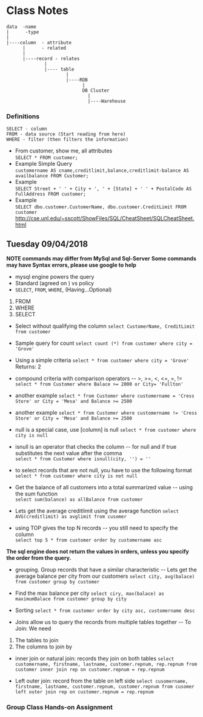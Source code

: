 # Class Notes

```
data  -name
|      -type
|
|----column  - attribute
      |      - related
      |
      |----record - relates
              |
              |---- table
                      |
                      |----RDB
                            |
                            DB Cluster
                              |
                              |----Warehouse
```
### Definitions
```
SELECT - column
FROM - data source (Start reading from here)
WHERE - filter (then filters the information)
```
- From customer, show me, all attributes  
`SELECT * FROM customer;`
- Example Simple Query  
`customername AS cname,creditlimit,balance,creditlimit-balance AS availbalance FROM Customer;`
- Example  
`SELECT Street + ' ' + City + ', ' + [State] + ' ' + PostalCode AS FullAddress FROM customer;`
- Example  
`SELECT dbo.customer.CustomerName, dbo.customer.CreditLimit FROM customer`
http://cse.unl.edu/~sscott/ShowFiles/SQL/CheatSheet/SQLCheatSheet.html

## Tuesday 09/04/2018
**NOTE commands may differ from MySql and Sql-Server**
**Some commands may have Syntax errors, please use google to help** 
- mysql engine powers the query  
- Standard (agreed on  ) vs policy  
- `SELECT`, `FROM`, `WHERE`, (Having...Optional)  

1. FROM
2. WHERE
3. SELECT

- Select without qualifying the column
`select CustomerName, CreditLimit from customer`

- Sample query for count
`select count (*) from customer where city = 'Grove'`

- Using a simple criteria
`select * from customer where city = 'Grove'`
Returns: 2

- compound criteria with comparison operators
-- >, >=, <, <=, =, !=
`select * from Customer where Balace >= 2000 or City= 'Fullton'`

- another example
`select * from Customer where customername = 'Cress Store' or City = 'Mesa' and Balance >= 2500`

- another example
`select * from Customer where customername != 'Cress Store' or City = 'Mesa' and Balance >= 2500`

- null is a special case, use [column] is null
`select * from customer where city is null`

- isnull is an operator that checks the column
-- for null and if true substitutes the next value after the comma  
`select * from Customer where isnull(city, '') = ''`

- to select records that are not null, you have to use the following format
`select * from customer where city is not null`

- Get the balance of all customers into a total summarized value
-- using the sum function  
`select sum(balance) as allBalance from customer`

- Lets get the average creditlimit using the average function
`select AVG(creditlimit) as avglimit from cusomer`

- using TOP gives the top N records
-- you still need to specify the column  
`select top 5 * from customer order by customername asc`

**The sql engine does not return the values in orders, unless you specify the order from the query.**

- grouping. Group records that have a similar characteristic
-- Lets get the average balance per city from our customers
`select city, avg(balace) from customer group by customer`

- Find the max balance per city
`select ciry, max(balace) as maximumBalace from customer group by city`

- Sorting
`select * from customer order by city asc, customername desc`

- Joins allow us to query the records from multiple tables together
-- To Join: We need
1. The tables to join
2. The columns to join by

- inner join or natural join: records they join on both tables
`select customername, firstname, lastname, customer.repnum, rep.repnum from customer inner join rep on customer.repnum = rep.repnum`

- Left outer join: record from the table on left side
`select cusomername, firstname, lastname, customer.repnum, customer.repnum from cusomer left outer join rep on customer.repnum = rep.repnum`

### Group Class Hands-on Assignment  
